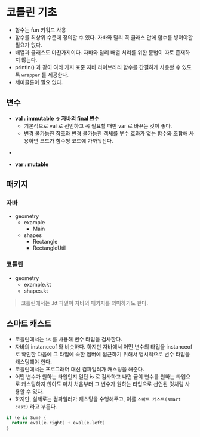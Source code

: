 # 코틀린 기초

- 함수는 fun 키워드 사용
- 함수를 최상위 수준에 정의할 수 있다. 자바와 달리 꼭 클래스 안에 함수를 넣어야할 필요가 없다.
- 배열과 클래스도 마찬가지이다. 자바와 달리 배열 처리를 위한 문법이 따로 존재하지 않는다.
- println() 과 같이 여러 가지 표준 자바 라이브러리 함수를 간결하게 사용할 수 있도록 `wrapper` 를 제공한다.
- 세미콜론이 필요 없다.

## 변수

- __val : immutable -> 자바의 final 변수__
  - 기본적으로 val 로 선언하고 꼭 필요할 때만 var 로 바꾸는 것이 좋다.
  - 변경 불가능한 참조와 변경 불가능한 객체를 부수 효과가 없는 함수와 조합해 사용하면 코드가 함수형 코드에 가까워진다.
* 
- __var : mutable__

## 패키지

### 자바

- geometry
  - example
    - Main
  - shapes
    - Rectangle
    - RectangleUtil

### 코틀린

- geometry
  - example.kt
  - shapes.kt

> 코틀린에서는 .kt 파일이 자바의 패키지를 의미하기도 한다.

## 스마트 캐스트

- 코틀린에서는 `is` 를 사용해 변수 타입을 검사한다.
- 자바의 instanceof 와 비슷하다. 하지만 자바에서 어떤 변수의 타입을 instanceof 로 확인한 다음에 그 타입에 속한 멤버에 접근하기 위해서 명시적으로 변수 타입을 캐스팅해야 한다.
- 코틀린에서는 프로그래머 대신 컴파일러가 캐스팅을 해준다. 
- 어떤 변수가 원하는 타입인지 일단 is 로 검사하고 나면 굳이 변수를 원하는 타입으로 캐스팅하지 않아도 마치 처음부터 그 변수가 원하는 타입으로 선언된 것처럼 사용할 수 있다.
- 하지만, 실제로는 컴파일러가 캐스팅을 수행해주고, 이를 `스마트 캐스트(smart cast)` 라고 부른다.

```kotlin
if (e is Sum) {
  return eval(e.right) + eval(e.left)
}
```
